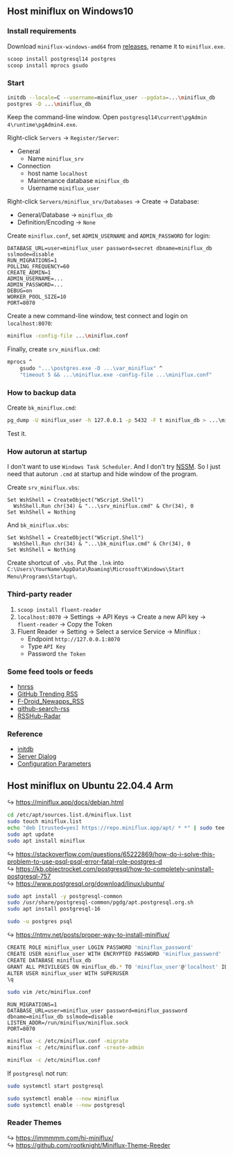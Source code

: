 ## Host miniflux on Windows10

### Install requirements

Download `miniflux-windows-amd64` from [releases](https://github.com/miniflux/v2/releases), rename it to `miniflux.exe`.

```sh
scoop install postgresql14 postgres
scoop install mprocs gsudo
```

### Start

```sh
initdb --locale=C --username=miniflux_user --pgdata=...\miniflux_db
postgres -D ...\miniflux_db
```

Keep the command-line window. Open `postgresql14\current\pgAdmin 4\runtime\pgAdmin4.exe`.

Right-click `Servers` → `Register/Server`:

- General
  - Name `miniflux_srv`
- Connection
  - host name `localhost`
  - Maintenance database `miniflux_db`
  - Username `miniflux_user`

Right-click `Servers/miniflux_srv/Databases` → Create → Database:
    
- General/Database → `miniflux_db`
- Definition/Encoding → `None`

Create `miniflux.conf`, set `ADMIN_USERNAME` and `ADMIN_PASSWORD` for login:

```
DATABASE_URL=user=miniflux_user password=secret dbname=miniflux_db sslmode=disable
RUN_MIGRATIONS=1
POLLING_FREQUENCY=60
CREATE_ADMIN=1
ADMIN_USERNAME=...
ADMIN_PASSWORD=...
DEBUG=on
WORKER_POOL_SIZE=10
PORT=8070
````

Create a new command-line window, test connect and login on `localhost:8070`:

```sh
miniflux -config-file ...\miniflux.conf
```

Finally, create `srv_miniflux.cmd`:

```cmd
mprocs ^
	gsudo "...\postgres.exe -D ...\var_miniflux" ^
	"timeout 5 && ...\miniflux.exe -config-file ...\miniflux.conf"
```

### How to backup data

Create `bk_miniflux.cmd`:

```sh
pg_dump -U miniflux_user -h 127.0.0.1 -p 5432 -F t miniflux_db > ...\miniflux.tar
```

Test it.

### How autorun at startup

I don't want to use `Windows Task Scheduler`. And I don't try [NSSM](https://nssm.cc/). So I just need that autorun `.cmd` at startup and hide window of the program.

Create `srv_miniflux.vbs`:

```
Set WshShell = CreateObject("WScript.Shell")
  WshShell.Run chr(34) & "...\srv_miniflux.cmd" & Chr(34), 0
Set WshShell = Nothing
```

And `bk_miniflux.vbs`:

```
Set WshShell = CreateObject("WScript.Shell")
  WshShell.Run chr(34) & "...\bk_miniflux.cmd" & Chr(34), 0
Set WshShell = Nothing
```

Create shortcut of `.vbs`. Put the `.lnk` into `C:\Users\YourName\AppData\Roaming\Microsoft\Windows\Start Menu\Programs\Startup\`.

### Third-party reader

1. `scoop install fluent-reader`
2. `localhost:8070` → Settings → API Keys → Create a new API key → `fluent-reader` → Copy the Token
3. Fluent Reader → Setting → Select a service Service → Miniflux :
    - Endpoint `http://127.0.0.1:8070`
    - Type `API Key`
    - Password `the Token`

### Some feed tools or feeds

- [hnrss](https://github.com/hnrss/hnrss)
- [GitHub Trending RSS](https://github.com/mshibanami/GitHubTrendingRSS)
- [F-Droid_Newapps_RSS](https://github.com/yzqzss/f-Droid_Newapps_RSS/)
- [github-search-rss](https://github.com/azu/github-search-rss)
- [RSSHub-Radar](https://github.com/DIYgod/RSSHub-Radar)

### Reference

- [initdb](https://www.postgresql.org/docs/current/app-initdb.html)
- [Server Dialog](https://www.pgadmin.org/docs/pgadmin4/development/server_dialog.html)
- [Configuration Parameters](https://miniflux.app/docs/configuration.html)

## Host miniflux on Ubuntu 22.04.4 Arm

↪ https://miniflux.app/docs/debian.html

```sh
cd /etc/apt/sources.list.d/miniflux.list
sudo touch miniflux.list
echo "deb [trusted=yes] https://repo.miniflux.app/apt/ * *" | sudo tee /etc/apt/sources.list.d/miniflux.list > /dev/null
sudo apt update
sudo apt install miniflux
```

↪ https://stackoverflow.com/questions/65222869/how-do-i-solve-this-problem-to-use-psql-psql-error-fatal-role-postgres-d  
↪ https://kb.objectrocket.com/postgresql/how-to-completely-uninstall-postgresql-757  
↪ https://www.postgresql.org/download/linux/ubuntu/

```sh
sudo apt install -y postgresql-common
sudo /usr/share/postgresql-common/pgdg/apt.postgresql.org.sh
sudo apt install postgresql-16
```

```sh
sudo -u postgres psql
```

↪ https://ntmv.net/posts/proper-way-to-install-miniflux/

```sh
CREATE ROLE miniflux_user LOGIN PASSWORD 'miniflux_password'
CREATE USER miniflux_user WITH ENCRYPTED PASSWORD 'miniflux_password'
CREATE DATABASE miniflux_db
GRANT ALL PRIVILEGES ON miniflux_db.* TO 'miniflux_user'@'localhost' IDENTIFIED BY 'miniflux_password'
ALTER USER miniflux_user WITH SUPERUSER
\q
```

```sh
sudo vim /etc/miniflux.conf
```

```
RUN_MIGRATIONS=1
DATABASE_URL=user=miniflux_user password=miniflux_password dbname=miniflux_db sslmode=disable
LISTEN_ADDR=/run/miniflux/miniflux.sock
PORT=8070
```

```sh
miniflux -c /etc/miniflux.conf -migrate
miniflux -c /etc/miniflux.conf -create-admin
```

```sh
miniflux -c /etc/miniflux.conf
```

If `postgresql` not run:

```sh
sudo systemctl start postgresql
```

```sh
sudo systemctl enable --now miniflux
sudo systemctl enable --now postgresql
```

### Reader Themes

↪ https://immmmm.com/hi-miniflux/  
↪ https://github.com/rootknight/Miniflux-Theme-Reeder

